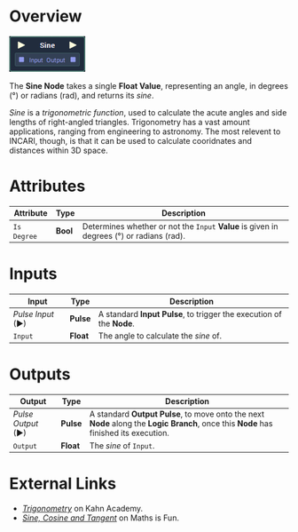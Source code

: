 # Overview

![](../../../../.gitbook/assets/node-sine.png)

The **Sine Node** takes a single **Float Value**, representing an angle, in degrees (°) or radians (rad), and returns its *sine*.

*Sine* is a *trigonometric function*, used to calculate the acute angles and side lengths of right-angled triangles. Trigonometry has a vast amount applications, ranging from engineering to astronomy. The most relevent to INCARI, though, is that it can be used to calculate cooridnates and distances within 3D space.

# Attributes

|Attribute|Type|Description|
|---|---|---|
|`Is Degree`|**Bool**|Determines whether or not the `Input` **Value** is given in degrees (°) or radians (rad).|

# Inputs

|Input|Type|Description|
|---|---|---|
|*Pulse Input* (►)|**Pulse**|A standard **Input Pulse**, to trigger the execution of the **Node**.|
|`Input`|**Float**|The angle to calculate the *sine* of.|

# Outputs

|Output|Type|Description|
|---|---|---|
|*Pulse Output* (►)|**Pulse**|A standard **Output Pulse**, to move onto the next **Node** along the **Logic Branch**, once this **Node** has finished its execution.|
|`Output`|**Float**|The *sine* of `Input`.|

# External Links
- [*Trigonometry*](https://www.khanacademy.org/math/trigonometry) on Kahn Academy.
- [*Sine, Cosine and Tangent*](https://www.mathsisfun.com/sine-cosine-tangent.html) on Maths is Fun.
